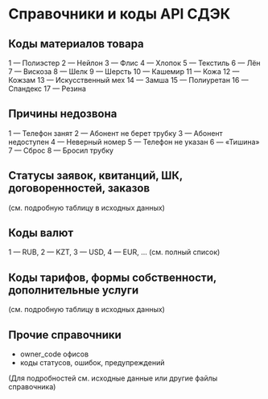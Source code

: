 # Справочники и коды API СДЭК

## Коды материалов товара
1 — Полиэстер
2 — Нейлон
3 — Флис
4 — Хлопок
5 — Текстиль
6 — Лён
7 — Вискоза
8 — Шелк
9 — Шерсть
10 — Кашемир
11 — Кожа
12 — Кожзам
13 — Искусственный мех
14 — Замша
15 — Полиуретан
16 — Спандекс
17 — Резина

## Причины недозвона
1 — Телефон занят
2 — Абонент не берет трубку
3 — Абонент недоступен
4 — Неверный номер
5 — Телефон не указан
6 — «Тишина»
7 — Сброс
8 — Бросил трубку

## Статусы заявок, квитанций, ШК, договоренностей, заказов
(см. подробную таблицу в исходных данных)

## Коды валют
1 — RUB, 2 — KZT, 3 — USD, 4 — EUR, ... (см. полный список)

## Коды тарифов, формы собственности, дополнительные услуги
(см. подробную таблицу в исходных данных)

## Прочие справочники
- owner_code офисов
- коды статусов, ошибок, предупреждений

(Для подробностей см. исходные данные или другие файлы справочника) 